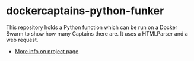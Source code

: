 dockercaptains-python-funker
============================

This repository holds a Python function which can be run on a Docker Swarm to show how many Captains there are. It uses a HTMLParser and a web request.

* [More info on project page](https://github.com/alexellis/funker-dispatch)
